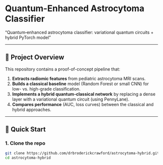 # Quantum-Enhanced Astrocytoma Classifier

“Quantum‐enhanced astrocytoma classifier: variational quantum circuits + hybrid PyTorch model”

---

## 📖 Project Overview

This repository contains a proof-of-concept pipeline that:

1. **Extracts radiomic features** from pediatric astrocytoma MRI scans.  
2. **Builds a classical baseline** model (Random Forest or small CNN) for low- vs. high-grade classification.  
3. **Implements a hybrid quantum-classical network** by replacing a dense layer with a variational quantum circuit (using PennyLane).  
4. **Compares performance** (AUC, loss curves) between the classical and hybrid approaches.

---

## 🚀 Quick Start

### 1. Clone the repo

```bash
git clone https://github.com/drbroderickcrawford/astrocytoma-hybrid.git
cd astrocytoma-hybrid
